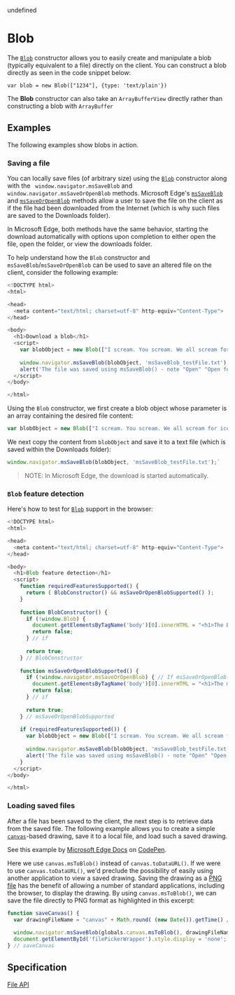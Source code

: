 undefined
# Blob

The [`Blob`](https://msdn.microsoft.com/library/hh772298) constructor allows you to easily create and manipulate a blob (typically equivalent to a file) directly on the client.
You can construct a blob directly as seen in the code snippet below:
```
var blob = new Blob(["1234"], {type: 'text/plain'})
```
The **Blob** constructor can also take an `ArrayBufferView` directly rather than constructing a blob with `ArrayBuffer`

## Examples

The following examples show blobs in action.

### Saving a file 

You can locally save files (of arbitrary size) using the [`Blob`](https://msdn.microsoft.com/library/hh772298) constructor along with the ` window.navigator.msSaveBlob` and ` window.navigator.msSaveOrOpenBlob` methods.
Microsoft Edge's [`msSaveBlob`](https://msdn.microsoft.com/library/hh441122) and [`msSaveOrOpenBlob`](https://msdn.microsoft.com/library/hh772332) methods allow a user to save the file on the client as if the file had been downloaded from the Internet (which is why such files are saved to the Downloads folder).

In Microsoft Edge, both methods have the same behavior, starting the download automatically with options upon completion to either open the file, open the folder, or view the downloads folder.

To help understand how the `Blob` constructor and `msSaveBlob`/`msSaveOrOpenBlob` can be used to save an altered file on the client, consider the following example:

```javascript
<!DOCTYPE html>
<html>

<head>
  <meta content="text/html; charset=utf-8" http-equiv="Content-Type">
</head>

<body>
  <h1>Download a blob</h1>
  <script>
    var blobObject = new Blob(["I scream. You scream. We all scream for ice cream."]); 
    
    window.navigator.msSaveBlob(blobObject, 'msSaveBlob_testFile.txt');
    alert('The file was saved using msSaveBlob() - note "Open" "Open folder" and "View downloads" options');
  </script>
</body>

</html>
```

Using the `Blob` constructor, we first create a blob object whose parameter is an array containing the desired file content:

```javascript
var blobObject = new Blob(["I scream. You scream. We all scream for ice cream."]);
```

We next copy the content from `blobObject` and save it to a text file (which is saved within the Downloads folder):

```javascript
window.navigator.msSaveBlob(blobObject, 'msSaveBlob_testFile.txt');`
```

> NOTE: In Microsoft Edge, the download is started automatically.

### `Blob` feature detection

Here's how to test for [`Blob`](https://msdn.microsoft.com/library/hh772298) support in the browser:

```javascript
<!DOCTYPE html>
<html>

<head>
  <meta content="text/html; charset=utf-8" http-equiv="Content-Type">
</head>

<body>
  <h1>Blob feature detection</h1>
  <script>
    function requiredFeaturesSupported() {
      return ( BlobConstructor() && msSaveOrOpenBlobSupported() );
    }
    
    function BlobConstructor() {
      if (!window.Blob) {
        document.getElementsByTagName('body')[0].innerHTML = "<h1>The Blob constructor is not supported - upgrade your browser and try again.</h1>";
        return false;
      } // if
      
      return true;
    } // BlobConstructor
    
    function msSaveOrOpenBlobSupported() {
      if (!window.navigator.msSaveOrOpenBlob) { // If msSaveOrOpenBlob() is supported, then so is msSaveBlob().
        document.getElementsByTagName('body')[0].innerHTML = "<h1>The msSaveOrOpenBlob API is not supported - try upgrading your browser to the latest version.</h1>";            
        return false;
      } // if
      
      return true;
    } // msSaveOrOpenBlobSupported
        
    if (requiredFeaturesSupported()) {
      var blobObject = new Blob(["I scream. You scream. We all scream for ice cream."]);
      
      window.navigator.msSaveBlob(blobObject, 'msSaveBlob_testFile.txt');
      alert('The file was saved using msSaveBlob() - note "Open" "Open folder" and "View downloads" options');
    }
  </script>
</body>

</html>
```

### Loading saved files

After a file has been saved to the client, the next step is to retrieve data from the saved file. The following example allows you to create a simple [`canvas`](https://msdn.microsoft.com/library/ff975062)-based drawing, save it to a local file, and load such a saved drawing.


<div class="codepen-wrap"><p data-height="475" data-theme-id="23761" data-slug-hash="NNNLoN" data-default-tab="result" data-user="MicrosoftEdgeDocumentation" data-embed-version="2" data-editable="true" class="codepen">See this example by <a href="https://codepen.io/MicrosoftEdgeDocumentation">Microsoft Edge Docs</a> on <a href="https://codepen.io/MicrosoftEdgeDocumentation/pen/NNNLoN">CodePen</a>.</p></div><script async src="//assets.codepen.io/assets/embed/ei.js"></script>

Here we use `canvas.msToBlob()` instead of `canvas.toDataURL()`. If we were to use `canvas.toDataURL()`, we'd preclude the possibility of easily using another application to view a saved drawing. Saving the drawing as a [PNG file](http://go.microsoft.com/fwlink/p/?LinkId=248923) has the benefit of allowing a number of standard applications, including the browser, to display the drawing. By using `canvas.msToBlob()`, we can save the file directly to PNG format as highlighted in this excerpt:

```javascript
function saveCanvas() {
  var drawingFileName = "canvas" + Math.round( (new Date()).getTime() / 1000 ) + ".png"; // Produces a unique file name every second.
  
  window.navigator.msSaveBlob(globals.canvas.msToBlob(), drawingFileName); // Save the user's drawing to a file.
  document.getElementById('filePickerWrapper').style.display = 'none'; // Remove the file picker dialog from the screen since we just saved the user's file.
} // saveCanvas
```



## Specification
[File API](https://w3c.github.io/FileAPI/#dfn-Blob)



